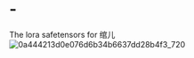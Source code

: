 # -
The lora safetensors for 绾儿
![0a444213d0e076d6b34b6637dd28b4f3_720](https://github.com/user-attachments/assets/a9082120-8ae4-4e3b-9fcf-3f46d018ba94)
